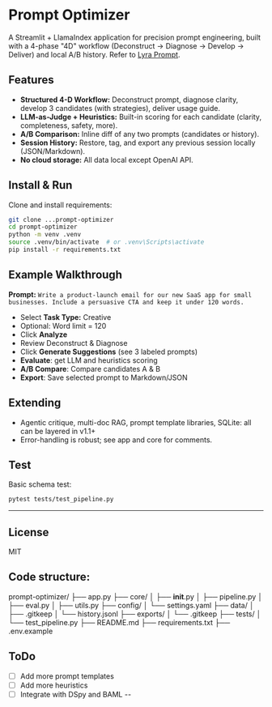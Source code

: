 # Prompt Optimizer

A Streamlit + LlamaIndex application for precision prompt engineering, built with a 4-phase "4D" workflow (Deconstruct → Diagnose → Develop → Deliver) and local A/B history. Refer to [Lyra Prompt](https://www.reddit.com/r/ChatGPT/comments/1lnfcnt/after_147_failed_chatgpt_prompts_i_had_a/).


## Features

- **Structured 4-D Workflow:** Deconstruct prompt, diagnose clarity, develop 3 candidates (with strategies), deliver usage guide.
- **LLM-as-Judge + Heuristics:** Built-in scoring for each candidate (clarity, completeness, safety, more).
- **A/B Comparison:** Inline diff of any two prompts (candidates or history).
- **Session History:** Restore, tag, and export any previous session locally (JSON/Markdown).
- **No cloud storage:** All data local except OpenAI API.

## Install & Run

Clone and install requirements:

   ```bash
   git clone ...prompt-optimizer
   cd prompt-optimizer
   python -m venv .venv
   source .venv/bin/activate  # or .venv\Scripts\activate
   pip install -r requirements.txt
```

## Example Walkthrough

**Prompt:**
`Write a product-launch email for our new SaaS app for small businesses. Include a persuasive CTA and keep it under 120 words.`

* Select **Task Type:** Creative
* Optional: Word limit = 120
* Click **Analyze**
* Review Deconstruct & Diagnose
* Click **Generate Suggestions** (see 3 labeled prompts)
* **Evaluate**: get LLM and heuristics scoring
* **A/B Compare**: Compare candidates A & B
* **Export**: Save selected prompt to Markdown/JSON

## Extending

* Agentic critique, multi-doc RAG, prompt template libraries, SQLite: all can be layered in v1.1+
* Error-handling is robust; see app and core for comments.

## Test

Basic schema test:

```bash
pytest tests/test_pipeline.py
```

---

## License

MIT



## Code structure:

prompt-optimizer/
├── app.py
├── core/
│   ├── __init__.py
│   ├── pipeline.py
│   ├── eval.py
│   ├── utils.py
├── config/
│   └── settings.yaml
├── data/
│   ├── .gitkeep
│   └── history.jsonl
├── exports/
│   └── .gitkeep
├── tests/
│   └── test_pipeline.py
├── README.md
├── requirements.txt
├── .env.example

## ToDo
- [ ] Add more prompt templates
- [ ] Add more heuristics
- [ ] Integrate with DSpy and BAML --
